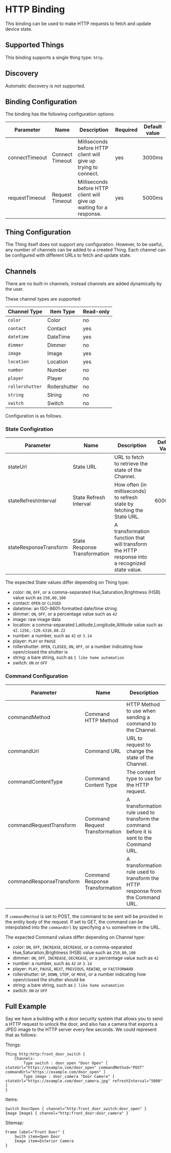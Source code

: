# HTTP Binding

This binding can be used to make HTTP requests to fetch and update device state.

## Supported Things

This binding supports a single thing type: `http`.

## Discovery

Automatic discovery is not supported.

## Binding Configuration

The binding has the following configuration options:

| Parameter      | Name            | Description                                                          | Required | Default value |
|----------------|-----------------|----------------------------------------------------------------------|----------|---------------|
| connectTimeout | Connect Timeout | Milliseconds before HTTP client will give up trying to connect.      | yes      | 3000ms        |
| requestTimeout | Request Timeout | Milliseconds before HTTP client will give up waiting for a response. | yes      | 5000ms        |

## Thing Configuration

The Thing itself does not support any configuration.  However, to be useful,
any number of channels can be added to a created Thing.  Each channel can be
configured with different URLs to fetch and update state.

## Channels

There are no built-in channels; instead channels are added dynamically by
the user.

These channel types are supported:

| Channel Type    | Item Type     | Read-only |
|-----------------|---------------|-----------|
| `color`         | Color         | no        |
| `contact`       | Contact       | yes       |
| `datetime`      | DateTime      | yes       |
| `dimmer`        | Dimmer        | no        |
| `image`         | Image         | yes       |
| `location`      | Location      | yes       |
| `number`        | Number        | no        |
| `player`        | Player        | no        |
| `rollershutter` | Rollershutter | no        |
| `string`        | String        | no        |
| `switch`        | Switch        | no        |

  
Configuration is as follows.

### State Configiration

| Parameter              | Name                          | Description                                                                                    | Default Value |
|------------------------|-------------------------------|------------------------------------------------------------------------------------------------|---------------|
| stateUrl               | State URL                     | URL to fetch to retrieve the state of the Channel.                                             |               |
| stateRefreshInterval   | State Refresh Interval        | How often (in milliseconds) to refresh state by fetching the State URL.                        | 60000ms       |
| stateResponseTransform | State Response Transformation | A transformation function that will transform the HTTP response into a recognized state value. |               |

The expected State values differ depending on Thing type:

* color: `ON`, `OFF`, or a comma-separated Hue,Saturation,Brightness (HSB) value such as `250,80,100`
* contact: `OPEN` or `CLOSED`
* datetime: an ISO-8601-formatted date/time string
* dimmer: `ON`, `OFF`, or a percentage value such as `42`
* image: raw image data
* location: a comma-separated Latitude,Longitude,Altitude value such as `42.1256,-120.4316,88.22`
* number: a number, such as `42` or `3.14`
* player: `PLAY` or `PAUSE`
* rollershutter: `OPEN`, `CLOSED`, `ON`, `OFF`, or a number indicating how open/closed the shutter is
* string: a bare string, such as `I like home automation`
* switch: `ON` or `OFF`

### Command Configuration

| Parameter                | Name                            | Description                                                                               | Default Value             |
|--------------------------|---------------------------------|-------------------------------------------------------------------------------------------|---------------------------|
| commandMethod            | Command HTTP Method             | HTTP Method to use when sending a command to the Channel.                                 | POST                      |
| commandUrl               | Command URL                     | URL to request to change the state of the Channel.                                        |                           |
| commandContentType       | Command Content Type            | The content type to use for the HTTP request.                                             | text/plain; charset=utf-8 |
| commandRequestTransform  | Command Request Transformation  | A transformation rule used to transform the command before it is sent to the Command URL. |                           |
| commandResponseTransform | Command Response Transformation | A transformation rule used to transform the HTTP response from the Command URL.           |                           |

If `commandMethod` is set to POST, the command to be sent will be provided
in the entity body of the request.  If set to GET, the command can be
interpolated into the `commandUrl` by specifying a `%s` somewhere in the URL.

The expected Command values differ depending on Channel type:

* color: `ON`, `OFF`, `INCREASE`, `DECREASE`, or a comma-separated Hue,Saturation,Brightness (HSB) value such as `250,80,100`
* dimmer: `ON`, `OFF`, `INCREASE`, `DECREASE`, or a percentage value such as `42`
* number: a number, such as `42` or `3.14`
* player: `PLAY`, `PAUSE`, `NEXT`, `PREVIOUS`, `REWIND`, or `FASTFORWARD`
* rollershutter: `UP`, `DOWN`, `STOP`, or `MOVE`, or a number indicating how open/closed the shutter should be
* string: a bare string, such as `I like home automation`
* switch: `ON` or `OFF`

## Full Example

Say we have a building with a door security system that allows you to send a
HTTP request to unlock the door, and also has a camera that exports a JPEG
image to the HTTP server every few seconds.  We could represent that as
follows:

Things:

```
Thing http:http:front_door_switch {
    Channels:
        Type switch : door_open "Door Open" [ stateUrl="https://example.com/door_open" commandMethod="POST" commandUrl="https://example.com/door_open" ]
        Type image : door_camera "Door Camera" [ stateUrl="https://example.com/door_camera.jpg" refreshInterval="5000" ]
}
```

Items:

```
Switch DoorOpen { channel="http:front_door_switch:door_open" }
Image Image1 { channel="http:front_door:door_camera" }
```

Sitemap:

```
Frame label="Front Door" {
    Swith item=Open Door
    Image item=Exterior Camera
}
```
